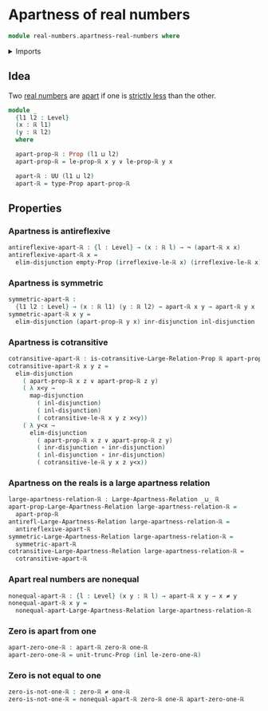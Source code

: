 # Apartness of real numbers

```agda
module real-numbers.apartness-real-numbers where
```

<details><summary>Imports</summary>

```agda
open import foundation.apartness-relations
open import foundation.coproduct-types
open import foundation.disjunction
open import foundation.empty-types
open import foundation.function-types
open import foundation.functoriality-disjunction
open import foundation.identity-types
open import foundation.large-apartness-relations
open import foundation.large-binary-relations
open import foundation.negated-equality
open import foundation.negation
open import foundation.propositional-truncations
open import foundation.propositions
open import foundation.transport-along-identifications
open import foundation.universe-levels

open import real-numbers.dedekind-real-numbers
open import real-numbers.rational-real-numbers
open import real-numbers.strict-inequality-real-numbers
```

</details>

## Idea

Two [real numbers](real-numbers.dedekind-real-numbers.md) are
[apart](foundation.large-apartness-relations.md) if one is
[strictly less](real-numbers.strict-inequality-real-numbers.md) than the other.

```agda
module _
  {l1 l2 : Level}
  (x : ℝ l1)
  (y : ℝ l2)
  where

  apart-prop-ℝ : Prop (l1 ⊔ l2)
  apart-prop-ℝ = le-prop-ℝ x y ∨ le-prop-ℝ y x

  apart-ℝ : UU (l1 ⊔ l2)
  apart-ℝ = type-Prop apart-prop-ℝ
```

## Properties

### Apartness is antireflexive

```agda
antireflexive-apart-ℝ : {l : Level} → (x : ℝ l) → ¬ (apart-ℝ x x)
antireflexive-apart-ℝ x =
  elim-disjunction empty-Prop (irreflexive-le-ℝ x) (irreflexive-le-ℝ x)
```

### Apartness is symmetric

```agda
symmetric-apart-ℝ :
  {l1 l2 : Level} → (x : ℝ l1) (y : ℝ l2) → apart-ℝ x y → apart-ℝ y x
symmetric-apart-ℝ x y =
  elim-disjunction (apart-prop-ℝ y x) inr-disjunction inl-disjunction
```

### Apartness is cotransitive

```agda
cotransitive-apart-ℝ : is-cotransitive-Large-Relation-Prop ℝ apart-prop-ℝ
cotransitive-apart-ℝ x y z =
  elim-disjunction
    ( apart-prop-ℝ x z ∨ apart-prop-ℝ z y)
    ( λ x<y →
      map-disjunction
        ( inl-disjunction)
        ( inl-disjunction)
        ( cotransitive-le-ℝ x y z x<y))
    ( λ y<x →
      elim-disjunction
        ( apart-prop-ℝ x z ∨ apart-prop-ℝ z y)
        ( inr-disjunction ∘ inr-disjunction)
        ( inl-disjunction ∘ inr-disjunction)
        ( cotransitive-le-ℝ y x z y<x))
```

### Apartness on the reals is a large apartness relation

```agda
large-apartness-relation-ℝ : Large-Apartness-Relation _⊔_ ℝ
apart-prop-Large-Apartness-Relation large-apartness-relation-ℝ =
  apart-prop-ℝ
antirefl-Large-Apartness-Relation large-apartness-relation-ℝ =
  antireflexive-apart-ℝ
symmetric-Large-Apartness-Relation large-apartness-relation-ℝ =
  symmetric-apart-ℝ
cotransitive-Large-Apartness-Relation large-apartness-relation-ℝ =
  cotransitive-apart-ℝ
```

### Apart real numbers are nonequal

```agda
nonequal-apart-ℝ : {l : Level} (x y : ℝ l) → apart-ℝ x y → x ≠ y
nonequal-apart-ℝ x y =
  nonequal-apart-Large-Apartness-Relation large-apartness-relation-ℝ
```

### Zero is apart from one

```agda
apart-zero-one-ℝ : apart-ℝ zero-ℝ one-ℝ
apart-zero-one-ℝ = unit-trunc-Prop (inl le-zero-one-ℝ)
```

### Zero is not equal to one

```agda
zero-is-not-one-ℝ : zero-ℝ ≠ one-ℝ
zero-is-not-one-ℝ = nonequal-apart-ℝ zero-ℝ one-ℝ apart-zero-one-ℝ
```
